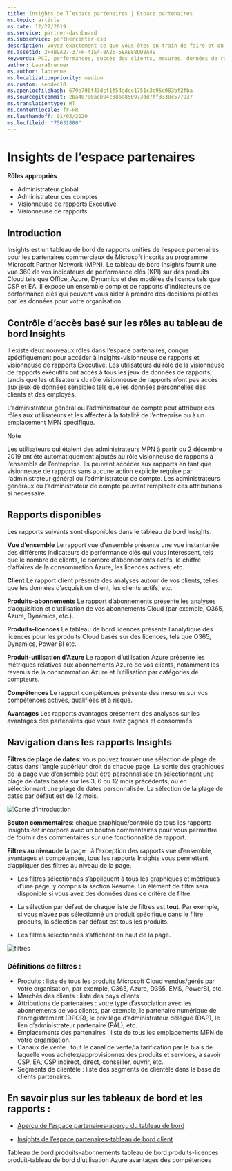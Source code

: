 ```yaml
---
title: Insights de l’espace partenaires | Espace partenaires
ms.topic: article
ms.date: 12/27/2019
ms.service: partner-dashboard
ms.subservice: partnercenter-csp
description: Voyez exactement ce que vous êtes en train de faire et où vous pouvez améliorer les ventes et le déploiement, ainsi que le développement client
ms.assetid: 2F4B9A27-37FF-41E4-8A26-5EAE88DD8A49
keywords: PCI, performances, succès des clients, mesures, données de rapports
author: LauraBrenner
ms.author: labrenne
ms.localizationpriority: medium
ms.custom: seodec18
ms.openlocfilehash: 679b706f43dcf1f54adcc1751c3c95c083bf2fba
ms.sourcegitcommit: 2ba40700aeb94c38ba850973dd7ff3330c577937
ms.translationtype: MT
ms.contentlocale: fr-FR
ms.lasthandoff: 01/03/2020
ms.locfileid: "75631880"
---
```

# <a name="partner-center-insights"></a>Insights de l’espace partenaires

**Rôles appropriés**
- Administrateur global
- Administrateur des comptes
- Visionneuse de rapports Executive
- Visionneuse de rapports

## <a name="introduction"></a>Introduction

Insights est un tableau de bord de rapports unifiés de l’espace partenaires pour les partenaires commerciaux de Microsoft inscrits au programme Microsoft Partner Network (MPN). Le tableau de bord Insights fournit une vue 360 de vos indicateurs de performance clés (KPI) sur des produits Cloud tels que Office, Azure, Dynamics et des modèles de licence tels que CSP et EA. Il expose un ensemble complet de rapports d’indicateurs de performance clés qui peuvent vous aider à prendre des décisions pilotées par les données pour votre organisation. 

## <a name="roles-based-access-control-to-the-insights-dashboard"></a>Contrôle d’accès basé sur les rôles au tableau de bord Insights

Il existe deux nouveaux rôles dans l’espace partenaires, conçus spécifiquement pour accéder à Insights-visionneuse de rapports et visionneuse de rapports Executive.  Les utilisateurs du rôle de la visionneuse de rapports exécutifs ont accès à tous les jeux de données de rapports, tandis que les utilisateurs du rôle visionneuse de rapports n’ont pas accès aux jeux de données sensibles tels que les données personnelles des clients et des employés. 

L’administrateur général ou l’administrateur de compte peut attribuer ces rôles aux utilisateurs et les affecter à la totalité de l’entreprise ou à un emplacement MPN spécifique.  

>[!Note] 
>Les utilisateurs qui étaient des administrateurs MPN à partir du 2 décembre 2019 ont été automatiquement ajoutés au rôle visionneuse de rapports à l’ensemble de l’entreprise. Ils peuvent accéder aux rapports en tant que visionneuse de rapports sans aucune action explicite requise par l’administrateur général ou l’administrateur de compte. Les administrateurs généraux ou l’administrateur de compte peuvent remplacer ces attributions si nécessaire. 

## <a name="reports-available"></a>Rapports disponibles

Les rapports suivants sont disponibles dans le tableau de bord Insights.

**Vue d’ensemble**    Le rapport vue d’ensemble présente une vue instantanée des différents indicateurs de performance clés qui vous intéressent, tels que le nombre de clients, le nombre d’abonnements actifs, le chiffre d’affaires de la consommation Azure, les licences actives, etc.

**Client** Le rapport client présente des analyses autour de vos clients, telles que les données d’acquisition client, les clients actifs, etc. 

**Produits-abonnements**     Le rapport d’abonnements présente les analyses d’acquisition et d’utilisation de vos abonnements Cloud (par exemple, O365, Azure, Dynamics, etc.). 

**Produits-licences**   Le tableau de bord licences présente l’analytique des licences pour les produits Cloud basés sur des licences, tels que O365, Dynamics, Power BI etc.

**Produit-utilisation d’Azure**   Le rapport d’utilisation Azure présente les métriques relatives aux abonnements Azure de vos clients, notamment les revenus de la consommation Azure et l’utilisation par catégories de compteurs.

**Compétences**    Le rapport compétences présente des mesures sur vos compétences actives, qualifiées et à risque.

**Avantages**    Les rapports avantages présentent des analyses sur les avantages des partenaires que vous avez gagnés et consommés.

## <a name="navigating-the-insights-reports"></a>Navigation dans les rapports Insights 

**Filtres de plage de dates**: vous pouvez trouver une sélection de plage de dates dans l’angle supérieur droit de chaque page. La sortie des graphiques de la page vue d’ensemble peut être personnalisée en sélectionnant une plage de dates basée sur les 3, 6 ou 12 mois précédents, ou en sélectionnant une plage de dates personnalisée. La sélection de la plage de dates par défaut est de 12 mois. 

![Carte d’introduction](images/pci/intro1.png)

**Bouton commentaires**: chaque graphique/contrôle de tous les rapports Insights est incorporé avec un bouton commentaires pour vous permettre de fournir des commentaires sur une fonctionnalité de rapport. 

 
**Filtres au niveau**de la page : à l’exception des rapports vue d’ensemble, avantages et compétences, tous les rapports Insights vous permettent d’appliquer des filtres au niveau de la page. 

- Les filtres sélectionnés s’appliquent à tous les graphiques et métriques d’une page, y compris la section Résumé. Un élément de filtre sera disponible si vous avez des données dans ce critère de filtre. 

- La sélection par défaut de chaque liste de filtres est **tout**. Par exemple, si vous n’avez pas sélectionné un produit spécifique dans le filtre produits, la sélection par défaut est tous les produits.

- Les filtres sélectionnés s’affichent en haut de la page. 

![filtres](images/pci/filters.png)

 ### <a name="filters-definitions"></a>Définitions de filtres :

- Produits : liste de tous les produits Microsoft Cloud vendus/gérés par votre organisation, par exemple, O365, Azure, D365, EMS, PowerBI, etc.
- Marchés des clients : liste des pays clients
- Attributions de partenaires : votre type d’association avec les abonnements de vos clients, par exemple, le partenaire numérique de l’enregistrement (DPOR), le privilège d’administrateur délégué (DAP), le lien d’administrateur partenaire (PAL), etc. 
- Emplacements des partenaires : liste de tous les emplacements MPN de votre organisation. 
- Canaux de vente : tout le canal de vente/la tarification par le biais de laquelle vous achetez/approvisionnez des produits et services, à savoir CSP, EA, CSP indirect, direct, conseiller, ouvrir, etc.
- Segments de clientèle : liste des segments de clientèle dans la base de clients partenaires.

## <a name="read-about-each-of-the-dashboards-and-reports"></a>En savoir plus sur les tableaux de bord et les rapports :

- [Aperçu de l’espace partenaires-aperçu du tableau de bord](pci-overview-report.md) 

- [Insights de l’espace partenaires-tableau de bord client](pci-customer-report.md) 

Tableau de bord produits-abonnements tableau de bord produits-licences produit-tableau de bord d’utilisation Azure avantages des compétences 






